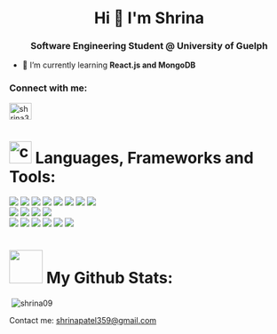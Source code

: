 <h1 align="center">Hi 👋 I'm Shrina</h1>
<h3 align="center">Software Engineering Student @ University of Guelph</h3>

- 🌱 I’m currently learning **React.js and MongoDB**

<h3 align="left">Connect with me:</h3>
<p align="left">
<a href="https://linkedin.com/in/shrina359" target="blank"><img align="center" src="https://raw.githubusercontent.com/rahuldkjain/github-profile-readme-generator/master/src/images/icons/Social/linked-in-alt.svg" alt="shrina359" height="30" width="40" /></a>
</p>


# <img src="https://media4.giphy.com/media/v1.Y2lkPTc5MGI3NjExMjNmZjdmZWE4Y2M0MTRkMTI0ZGNlNzI1MDEzZWMwMzgzYWJkMmQ3OCZlcD12MV9pbnRlcm5hbF9naWZzX2dpZklkJmN0PXM/UVG0BN8TOMKkPOJS6e/giphy.gif" alt="coding" width="40"> Languages, Frameworks and Tools:

<p>
<div>
  <img src="https://img.shields.io/badge/Python-B0DAFF?style=for-the-badge&logo=python&logoColor=black">
  <img src="https://img.shields.io/badge/Java-B0DAFF?style=for-the-badge&logo=openjdk&logoColor=black">
  <img src="https://img.shields.io/badge/C-B0DAFF?style=for-the-badge&logo=c&logoColor=black">
  <img src="https://img.shields.io/badge/Javascript-B0DAFF?style=for-the-badge&logo=javascript&logoColor=black">  
  <img src="https://img.shields.io/badge/HTML-B0DAFF?style=for-the-badge&logo=html5&logoColor=black">
  <img src="https://img.shields.io/badge/CSS-B0DAFF?&style=for-the-badge&logo=css3&logoColor=black">
  <img src="https://img.shields.io/badge/R-B0DAFF?style=for-the-badge&logo=r&logoColor=black">
  <img src="https://img.shields.io/badge/SQLite-B0DAFF?style=for-the-badge&logo=sqLite&logoColor=black">
  
</div>
 <div>
 <img src="https://img.shields.io/badge/jQuery-19A7CE?style=for-the-badge&logo=jquery&logoColor=white">
 <img src="https://img.shields.io/badge/Bootstrap-19A7CE?style=for-the-badge&logo=bootstrap&logoColor=white">
 <img src="https://img.shields.io/badge/Node.js-19A7CE?style=for-the-badge&logo=node.js&logoColor=white">
 <img src="https://img.shields.io/badge/Express.js-19A7CE?style=for-the-badge">

 </div>
 
 <div>
  <img src="https://img.shields.io/badge/GIT-146C94?style=for-the-badge&logo=git&logoColor=white">
  <img src="https://img.shields.io/badge/GitLab-146C94?style=for-the-badge&logo=gitlab&logoColor=white">
  <img src="https://img.shields.io/badge/GNU%20Bash-146C94?style=for-the-badge&logo=GNU%20Bash&logoColor=white">
  <img src="https://img.shields.io/badge/Visual_Studio_Code-146C94?style=for-the-badge&logo=visual%20studio%20code&logoColor=white">
  <img src="https://img.shields.io/badge/Trello-146C94?style=for-the-badge&logo=trello&logoColor=white">
  <img src="https://img.shields.io/badge/Slack-146C94?style=for-the-badge&logo=slack&logoColor=white">
 </div>
 </p>

# <img src="https://media4.giphy.com/media/QpyF0jsO26GWKTWctv/200w.webp?cid=ecf05e470zgds68fehqnyyx3a4vqvyu92slkacx8c4b4phti&ep=v1_stickers_search&rid=200w.webp&ct=s" width="60" height="60"> My Github Stats:

<p>&nbsp;<img align="center" src="https://github-readme-stats.vercel.app/api?username=shrina09&show_icons=true&theme=vision-friendly-dark" alt="shrina09" /></p>

<p>Contact me: <a href="mailto: shrinapatel359@gmail.com">shrinapatel359@gmail.com</a></p>

<div> 
  <p>
  </p>
</div>
